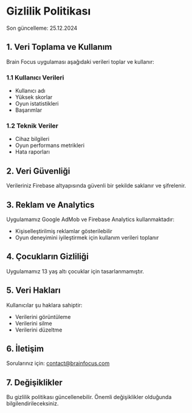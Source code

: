 # Gizlilik Politikası

Son güncelleme: 25.12.2024

## 1. Veri Toplama ve Kullanım

Brain Focus uygulaması aşağıdaki verileri toplar ve kullanır:

### 1.1 Kullanıcı Verileri
- Kullanıcı adı
- Yüksek skorlar
- Oyun istatistikleri
- Başarımlar

### 1.2 Teknik Veriler
- Cihaz bilgileri
- Oyun performans metrikleri
- Hata raporları

## 2. Veri Güvenliği

Verileriniz Firebase altyapısında güvenli bir şekilde saklanır ve şifrelenir.

## 3. Reklam ve Analytics

Uygulamamız Google AdMob ve Firebase Analytics kullanmaktadır:
- Kişiselleştirilmiş reklamlar gösterilebilir
- Oyun deneyimini iyileştirmek için kullanım verileri toplanır

## 4. Çocukların Gizliliği

Uygulamamız 13 yaş altı çocuklar için tasarlanmamıştır.

## 5. Veri Hakları

Kullanıcılar şu haklara sahiptir:
- Verilerini görüntüleme
- Verilerini silme
- Verilerini düzeltme

## 6. İletişim

Sorularınız için: contact@brainfocus.com

## 7. Değişiklikler

Bu gizlilik politikası güncellenebilir. Önemli değişiklikler olduğunda bilgilendirileceksiniz.
